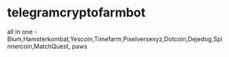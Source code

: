 # telegramcryptofarmbot
all in one - Blum,Hamsterkombat,Yescoin,Timefarm,Pixelversexyz,Dotcoin,Dejedog,Spinnercoin,MatchQuest, paws
